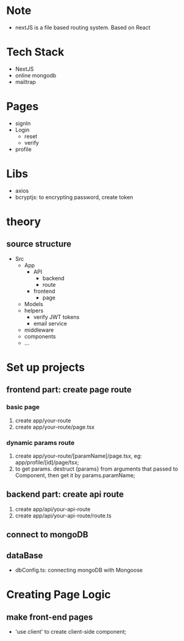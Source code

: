 # Note

- nextJS is a file based routing system. Based on React

# Tech Stack
- NextJS
- online mongodb
- mailtrap


# Pages
- signIn
- Login
    - reset
    - verify
- profile

# Libs
- axios
- bcryptjs: to encrypting password, create token

# theory
## source structure
- Src
    - App
        - API
            - backend
            - route
        - frontend
            - page
    - Models
    - helpers
        - verify JWT tokens
        - email service
    - middleware
    - components
    - ...


# Set up projects
## frontend part: create page route
### basic page
1. create app/your-route
2. create app/your-route/page.tsx

### dynamic params route
1. create app/your-route/[paramName]/page.tsx, eg: app/profile/[id]/page/tsx;
2. to get params. destruct {params} from arguments that passed to Component, then get it by params.paramName;




## backend part: create api route
1. create app/api/your-api-route
2. create app/api/your-api-route/route.ts

## connect to mongoDB


## dataBase
- dbConfig.ts: connecting mongoDB with Mongoose


# Creating Page Logic
## make front-end pages
- 'use client' to create client-side component;
